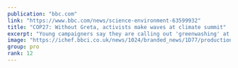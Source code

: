 ```yaml
---
publication: "bbc.com"
link: "https://www.bbc.com/news/science-environment-63599932"
title: "COP27: Without Greta, activists make waves at climate summit"
excerpt: "Young campaigners say they are calling out 'greenwashing' at COP27 from the inside."
image: "https://ichef.bbci.co.uk/news/1024/branded_news/1D77/production/_127634570_gettyimages-1440254642.jpg"
group: pro
rank: 12
---
```

